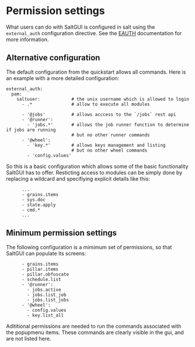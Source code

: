 # Permission settings

What users can do with SaltGUI is configured in salt using the `external_auth` configuration directive.
See the [EAUTH](https://docs.saltstack.com/en/latest/topics/eauth/index.html) documentation for more information.

## Alternative configuration
The default configuration from the quickstart allows all commands.
Here is an example with a more detailed configuration:
```
external_auth:
  pam:
    saltuser:            # the unix username which is allowed to login
      - .*               # allow to execute all modules

      - '@jobs'          # allows acccess to the `/jobs` rest api
      - '@runner':
        - 'jobs.*'       # allows the job runner function to determine if jobs are running
                         # but no other runner commands
      - '@wheel':
        - 'key.*'        # allows keys management and listing
                         # but no other wheel commands
        - 'config.values'
```

So this is a basic configuration which allows some of the basic functionality SaltGUI has to offer.
Resticting access to modules can be simply done by replacing a wildcard and specifiying explicit details like this:
```
      ...
      - grains.items
      - sys.doc
      - state.apply
      - cmd.*
      ...
```

## Minimum permission settings

The following configuration is a mimimum set of permissions, so that SaltGUI can populate its screens:
```
      - grains.items
      - pillar.items
      - pillar.obfuscate
      - schedule.list
      - '@runner':
        - jobs.active
        - jobs.list_job
        - jobs.list_jobs
      - '@wheel':
        - config.values
        - key.list_all
```
Adititional permissions are needed to run the commands associated with the popupmenu items.
These commands are clearly visible in the gui, and are not listed here.
